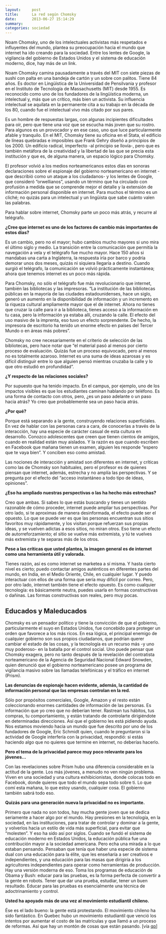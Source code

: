 ```yaml
---
layout:     post
title:      La red según Chomsky
date:       2013-06-27 15:14:29
summary:
categories: sociedad
---
```


Noam Chomsky, uno de los intelectuales activistas más respetados e influyentes del mundo, plantea su preocupación hacia el mundo que internet ha ido creando para la sociedad. Entre los lentes de Google, la vigilancia del gobierno de Estados Unidos y el sistema de educación moderno, dice, hay más de un link.

<p>Noam Chomsky camina pausadamente a través del MIT con siete piezas de sushi con palta en una bandeja de cartón y un sobre con palitos. Tiene 84 años. Es doctor en Lingüística de la Universidad de Pensilvania y profesor en el Instituto de Tecnología de Massachusetts (MIT) desde 1955. Es reconocido como uno de los fundadores de la lingüística moderna, un intelectual y, más que un crítico, más bien un activista. Su influencia intelectual se aquilata en la permanente cita a su trabajo en la década de los 80, cuando fue el intelectual vivo más citado por sus pares.</p>

<p>Es un hombre de respuestas largas, con algunas incipientes dificultades para oír, pero que tiene una voz que se escucha más joven que su rostro. Para algunos es un provocador y en ese caso, uno que luce particularmente afable y tranquilo. En el MIT, Chomsky tiene su oficina en el Stata, el edificio de líneas quebradas e imposibles que Frank Gehry diseñó a principios de los 2000. Un edificio radical, imperfecto -al principio se llovía-, pero que es también metáfora de la creatividad y la libertad de las que se precia esta institución y que es, de alguna manera, un espacio lógico para Chomsky.</p>

<p>El profesor volvió a los medios norteamericanos estos días en sonoras declaraciones sobre el espionaje del gobierno norteamericano en internet -que describió como un ataque a los ciudadanos- y los lentes de Google, que consideró “orwellianos”, usando un término que ha circulado con profusión a medida que se comprende mejor el detalle y la extensión de información personal disponible en internet. Para muchos el término es un cliché; no quizás para un intelectual y un lingüista que sabe cuánto valen las palabras.</p>

<p>Para hablar sobre internet, Chomsky  parte un poco más atrás, y recurre al  telégrafo.</p>

<p><strong>¿Cree que internet es uno de los factores de cambio más importantes de estos días?</strong></p>
<p>Es un cambio, pero no el mayor; hubo cambios mucho mayores si uno mira el último siglo y medio. La transición entre la comunicación que permitía la navegación a vela y el telégrafo fue mucho mayor. Hace 150 años si mandabas una carta a Inglaterra, la respuesta iría por barco y podría demorar unos dos meses, quizás ni siquiera llegaría a destino. Cuando surgió el telégrafo, la comunicación se volvió prácticamente instantánea; ahora que tenemos internet es un poco más rápida.</p>

<p>Para Chomsky, no sólo el telégrafo fue más revolucionario que internet, también las bibliotecas y las impresoras. “La institución de las bibliotecas públicas en la mayoría de las ciudades estadounidenses, hace un siglo, generó un aumento en la disponibilidad de información y un incremento en la riqueza cultural ampliamente mayor que el de internet. Ahora no tienes que cruzar la calle para ir a la biblioteca, tienes acceso a la información en tu casa, pero la información ya estaba allí, cruzando la calle. El efecto del uso masivo de la imprenta, eso tuvo un efecto sorprendente. De hecho, la impresora de escritorio ha tenido un enorme efecto en países del Tercer Mundo o en áreas más pobres”.</p>

<p>Chomsky no cree necesariamente en el criterio de selección de las bibliotecas, pero hace notar que “el material pasó al menos por cierto proceso de evaluación. Quizás fue un proceso equivocado, pero al menos no es totalmente azaroso. Internet es una suma de ideas azarosas y es difícil distinguir entre lo que alguien pensó mientras cruzaba la calle y lo que otro estudió en profundidad”.</p>

<p><strong>¿Y respecto de las relaciones sociales?</strong></p>
<p>Por supuesto que ha tenido impacto. En el campus, por ejemplo, uno de los impactos visibles es que los estudiantes caminan hablando por teléfono. Es una forma de contacto con otros, pero, ¿es un paso adelante o un paso hacia atrás? Yo creo que probablemente sea un paso hacia atrás.</p>

<p><strong>¿Por qué?</strong></p>
<p>Porque está separando a la gente, construyendo relaciones superficiales. En vez de hablar con las personas cara a cara, de conocerlas a través de la interacción, hay una especie de carácter casual de esta cultura en desarrollo. Conozco adolescentes que creen que tienen cientos de amigos, cuando en realidad están muy aislados. Y la razón es que cuando escriben en Facebook que mañana tienen un examen, alguien les responde “espero que te vaya bien”. Y conciben eso como amistad.</p>

<p>Las nociones de interacción y amistad son diferentes en internet, y críticas como las de Chomsky son habituales, pero el profesor es de quienes piensan que internet, además, estrecha y no amplía las perspectivas. Y se pregunta por el efecto del “acceso instantáneo a todo tipo de ideas, opiniones”.</p>

<p><strong>¿Eso ha ampliado nuestras perspectivas o las ha hecho más estrechas?</strong></p>
<p>Creo que ambas.  Si sabes lo que estás buscando y tienes un sentido razonable de cómo proceder, internet puede ampliar tus perspectivas. Por otro lado, si te aproximas de manera desinformada, el efecto puede ser el opuesto. Lo que se puede ver es que las personas encuentran sus sitios favoritos muy rápidamente, y los visitan porque refuerzan sus propias ideas, y se vuelven adictas a esos sitios, no miran otros. Eso tiene un efecto de autorreforzamiento; el sitio se vuelve más extremista, y tú te vuelves más extremista y te separas más de los otros.</p>

<p><strong>Pese a las críticas que usted plantea, la imagen general es de internet como una herramienta útil y valorada.</strong></p>
<p>Tienes razón, así es como internet se marketea a sí misma. Y hasta cierto nivel es cierto; puedo contactar amigos auténticos en diferentes partes del mundo, en India, en el Medio Oriente, Chile, en cualquier lugar. Y puedo interactuar con ellos de una forma que sería muy difícil por correo. Pero, por otro lado, internet también tiene el efecto opuesto. Es como cualquier tecnología: es básicamente neutra, puedes usarla en formas constructivas o dañinas. Las formas constructivas son reales, pero muy pocas.</p>

## Educados y Maleducados

<p>Chomsky es un pensador político y tiene la convicción de que el gobierno, particularmente el suyo en Estados Unidos, fue concebido para proteger un orden que favorece a los más ricos. En esa lógica, el principal enemigo de cualquier gobierno son sus propios ciudadanos, que podrían querer cambiar el estado de las cosas, y la tecnología es un recurso más -y uno muy poderoso- en la batalla por el control social. Uno puede pensar que Chomsky exagera, pero no tanto después de la revelación del contratista norteamericano de la Agencia de Seguridad Nacional Edward Snowden, quien denunció que el gobierno norteamericano posee un programa de vigilancia masivo sobre las llamadas telefónicas y el tráfico en internet (Prism).</p>

<p><strong>Las denuncias de espionaje hacen evidente, además, la cantidad de información personal que las empresas controlan en la red.</strong></p>
<p>Sólo por propósitos comerciales, Google, Amazon y el resto están coleccionando enormes cantidades de información de las personas. Es información que yo creo que no deberían tener. Rastrean tus hábitos, tus compras, tu comportamiento, y están tratando de controlarte dirigiéndote en determinadas direcciones. Así que el gobierno les está pidiendo ayuda. Nos estamos moviendo hacia un mundo que fue descrito por uno de los fundadores de Google, Eric Schmidt quien, cuando le preguntaron si la actividad de Google interfería con la privacidad, respondió: si estás haciendo algo que no quieres que termine en internet, no deberías hacerlo.</p>

<p><strong>Pero el tema de la privacidad parece muy poco relevante para los jóvenes…</strong></p>
<p>Con las revelaciones sobre Prism hubo una diferencia considerable en la actitud de la gente. Los más jóvenes,  a menudo no ven ningún problema. Viven en una sociedad y una cultura exhibicionistas, donde colocas todo en Facebook, donde quieres que todo el mundo sepa todo sobre ti. Lo que comí esta mañana, lo que estoy usando, cualquier cosa. El gobierno también sabrá todo eso.</p>

<p><strong>Quizás para una generación nueva la privacidad no es importante.</strong></p>
<p>Primero que nada no son todos, hay mucha gente joven que se dedica seriamente a hacer algo por el mundo. Hay presiones en la tecnología, en la sociedad, en las instituciones, para tratar de controlar y dominar a la gente, y volverlos hacia un estilo de vida más superficial, para evitar que “molesten”. Y eso ha sido así por siglos. Cuando se fundó el sistema de educación moderno en Estados Unidos, la educación pública fue una contribución mayor a la sociedad americana. Pero echa una mirada a lo que estaban pensando. Pensaban que tenía que haber una especie de sistema dual con una educación para la élite, que les enseñaría a ser creativos e independientes, y una educación para las masas que dirigiría a los agricultores independientes  para operar como herramientas de producción. Hay una versión moderna de eso. Toma los programas de educación de Obama y Bush: educar para las pruebas, es la forma perfecta de convertir a la gente en robots. Tener que dar una prueba, estudiar, tener un buen resultado. Educar para las pruebas es esencialmente una técnica de adoctrinamiento y control.</p>

<p><strong>Usted ha apoyado más de una vez al movimiento estudiantil chileno.</strong></p>
<p>Ése es el lado bueno: la gente está protestando. El movimiento chileno ha sido fantástico. En Quebec hubo un movimiento estudiantil que venció los intentos por aumentar el costo de las matrículas y que llamó a un proceso de reformas. Así que hay un montón de cosas que están pasando. [vía <a href="http://www.quepasa.cl/articulo/tecnologia/2013/06/23-12098-9-la-red-segun-chomsky.shtml/" target="_blank">qp</a>]</p>


	
